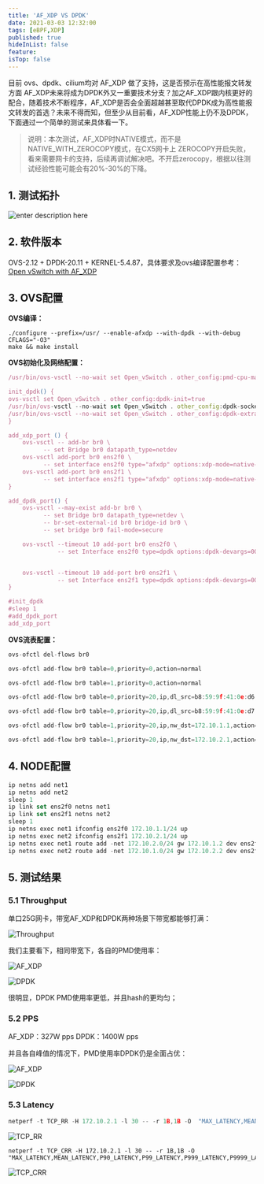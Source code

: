 ```yaml
---
title: 'AF_XDP VS DPDK'
date: 2021-03-03 12:32:00
tags: [eBPF,XDP]
published: true
hideInList: false
feature: 
isTop: false
---
```


目前 ovs、dpdk、cilium均对 AF_XDP 做了支持，这是否预示在高性能报文转发方面 AF_XDP未来将成为DPDK外又一重要技术分支？加之AF_XDP跟内核更好的配合，随着技术不断程序，AF_XDP是否会全面超越甚至取代DPDK成为高性能报文转发的首选？未来不得而知，但至少从目前看，AF_XDP性能上仍不及DPDK，下面通过一个简单的测试来具体看一下。

> 说明：本次测试，AF_XDP时NATIVE模式，而不是NATIVE_WITH_ZEROCOPY模式，在CX5网卡上 ZEROCOPY开启失败，看来需要网卡的支持，后续再调试解决吧。不开启zerocopy，根据以往测试经验性能可能会有20%-30%的下降。

## 1. 测试拓扑
![enter description here](https://rexrock.github.io/post-images/1614651821455.png)

## 2. 软件版本
OVS-2.12 + DPDK-20.11 + KERNEL-5.4.87，具体要求及ovs编译配置参考：
[Open vSwitch with AF_XDP](https://docs.openvswitch.org/en/latest/intro/install/afxdp/?highlight=native-with-zerocopy#setup-af-xdp-netdev)

## 3. OVS配置

**OVS编译：**

``` 
./configure --prefix=/usr/ --enable-afxdp --with-dpdk --with-debug CFLAGS="-O3"
make && make install
```

**OVS初始化及网络配置：**

``` javascript
/usr/bin/ovs-vsctl --no-wait set Open_vSwitch . other_config:pmd-cpu-mask=0x550

init_dpdk() {
ovs-vsctl set Open_vSwitch . other_config:dpdk-init=true
/usr/bin/ovs-vsctl --no-wait set Open_vSwitch . other_config:dpdk-socket-mem=2048,0
/usr/bin/ovs-vsctl --no-wait set Open_vSwitch . other_config:dpdk-extra="-a 0000:5e:00.0,txq_inline=128,txqs_min_inline=4,txq_mpw_en=0 -a 0000:5e:00.0,txq_inline=128,txqs_min_inline=4,txq_mpw_en=0"
}

add_xdp_port () {
    ovs-vsctl -- add-br br0 \
          -- set Bridge br0 datapath_type=netdev
    ovs-vsctl add-port br0 ens2f0 \
          -- set interface ens2f0 type="afxdp" options:xdp-mode=native-with-zerocopy options:n_rxq=4 other_config:pmd-rxq-affinity="0:4,1:6,2:8,3:10"
    ovs-vsctl add-port br0 ens2f1 \
          -- set interface ens2f1 type="afxdp" options:xdp-mode=native-with-zerocopy options:n_rxq=4 other_config:pmd-rxq-affinity="0:4,1:6,2:8,3:10"
}

add_dpdk_port() {
    ovs-vsctl --may-exist add-br br0 \
          -- set Bridge br0 datapath_type=netdev \
          -- br-set-external-id br0 bridge-id br0 \
          -- set bridge br0 fail-mode=secure

    ovs-vsctl --timeout 10 add-port br0 ens2f0 \
              -- set Interface ens2f0 type=dpdk options:dpdk-devargs=0000:5e:00.0 options:n_rxq=4 other_config:pmd-rxq-affinity="0:4,1:6,2:8,3:10"


    ovs-vsctl --timeout 10 add-port br0 ens2f1 \
              -- set Interface ens2f1 type=dpdk options:dpdk-devargs=0000:5e:00.1 options:n_rxq=4 other_config:pmd-rxq-affinity="0:4,1:6,2:8,3:10"
}

#init_dpdk
#sleep 1
#add_dpdk_port
add_xdp_port
```

**OVS流表配置：**

``` javascript
ovs-ofctl del-flows br0

ovs-ofctl add-flow br0 table=0,priority=0,action=normal

ovs-ofctl add-flow br0 table=1,priority=0,action=normal

ovs-ofctl add-flow br0 table=0,priority=20,ip,dl_src=b8:59:9f:41:0e:d6,in_port=ens2f0,action=load:0-\>NXM_OF_IN_PORT[],goto_table:1

ovs-ofctl add-flow br0 table=0,priority=20,ip,dl_src=b8:59:9f:41:0e:d7,in_port=ens2f1,action=load:0-\>NXM_OF_IN_PORT[],goto_table:1

ovs-ofctl add-flow br0 table=1,priority=20,ip,nw_dst=172.10.1.1,action=set_field:b8:59:9f:41:11:8e-\>eth_src,set_field:b8:59:9f:41:0e:d6-\>eth_dst,output:ens2f0

ovs-ofctl add-flow br0 table=1,priority=20,ip,nw_dst=172.10.2.1,action=set_field:b8:59:9f:41:11:8f-\>eth_src,set_field:b8:59:9f:41:0e:d7-\>eth_dst,output:ens2f1
```

## 4. NODE配置

``` javascript
ip netns add net1
ip netns add net2
sleep 1
ip link set ens2f0 netns net1
ip link set ens2f1 netns net2
sleep 1
ip netns exec net1 ifconfig ens2f0 172.10.1.1/24 up
ip netns exec net2 ifconfig ens2f1 172.10.2.1/24 up
ip netns exec net1 route add -net 172.10.2.0/24 gw 172.10.1.2 dev ens2f0
ip netns exec net2 route add -net 172.10.1.0/24 gw 172.10.2.2 dev ens2f1
```

## 5. 测试结果

### 5.1 Throughput

单口25G网卡，带宽AF_XDP和DPDK两种场景下带宽都能够打满：

![Throughput](https://rexrock.github.io/post-images/1614652578603.png)

我们主要看下，相同带宽下，各自的PMD使用率：

![AF_XDP](https://rexrock.github.io/post-images/1614652639030.png)

![DPDK](https://rexrock.github.io/post-images/1614652664832.png)

很明显，DPDK PMD使用率更低，并且hash的更均匀；

### 5.2 PPS


AF_XDP：327W pps
DPDK：1400W pps

并且各自峰值的情况下，PMD使用率DPDK仍是全面占优：

![AF_XDP](https://rexrock.github.io/post-images/1614652872603.png)

![DPDK](https://rexrock.github.io/post-images/1614652884076.png)

### 5.3 Latency

``` javascript
netperf -t TCP_RR -H 172.10.2.1 -l 30 -- -r 1B,1B -O  "MAX_LATENCY,MEAN_LATENCY,P90_LATENCY,P99_LATENCY,P999_LATENCY,P9999_LATENCY,STDDEV_LATENCY,THROUGHPUT,THROUGHPUT_UNITS"
```

![TCP_RR](https://rexrock.github.io/post-images/1614653034804.png)

``` 
netperf -t TCP_CRR -H 172.10.2.1 -l 30 -- -r 1B,1B -O  "MAX_LATENCY,MEAN_LATENCY,P90_LATENCY,P99_LATENCY,P999_LATENCY,P9999_LATENCY,STDDEV_LATENCY,THROUGHPUT,THROUGHPUT_UNITS"
```

![TCP_CRR](https://rexrock.github.io/post-images/1614653168657.png)
